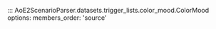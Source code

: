 ::: AoE2ScenarioParser.datasets.trigger_lists.color_mood.ColorMood
    options:
      members_order: 'source'